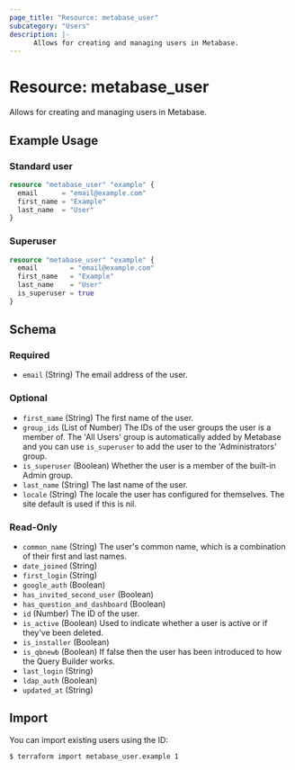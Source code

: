 ```yaml
---
page_title: "Resource: metabase_user"
subcategory: "Users"
description: |-
      Allows for creating and managing users in Metabase.
---
```


# Resource: metabase_user

Allows for creating and managing users in Metabase.

## Example Usage

### Standard user

```terraform
resource "metabase_user" "example" {
  email      = "email@example.com"
  first_name = "Example"
  last_name  = "User"
}
```

### Superuser

```terraform
resource "metabase_user" "example" {
  email        = "email@example.com"
  first_name   = "Example"
  last_name    = "User"
  is_superuser = true
}
```

<!-- schema generated by tfplugindocs -->
## Schema

### Required

- `email` (String) The email address of the user.

### Optional

- `first_name` (String) The first name of the user.
- `group_ids` (List of Number) The IDs of the user groups the user is a member of. The 'All Users' group is automatically added by Metabase and you can use `is_superuser` to add the user to the 'Administrators' group.
- `is_superuser` (Boolean) Whether the user is a member of the built-in Admin group.
- `last_name` (String) The last name of the user.
- `locale` (String) The locale the user has configured for themselves. The site default is used if this is nil.

### Read-Only

- `common_name` (String) The user's common name, which is a combination of their first and last names.
- `date_joined` (String)
- `first_login` (String)
- `google_auth` (Boolean)
- `has_invited_second_user` (Boolean)
- `has_question_and_dashboard` (Boolean)
- `id` (Number) The ID of the user.
- `is_active` (Boolean) Used to indicate whether a user is active or if they've been deleted.
- `is_installer` (Boolean)
- `is_qbnewb` (Boolean) If false then the user has been introduced to how the Query Builder works.
- `last_login` (String)
- `ldap_auth` (Boolean)
- `updated_at` (String)

## Import

You can import existing users using the ID:

```shell
$ terraform import metabase_user.example 1
```
